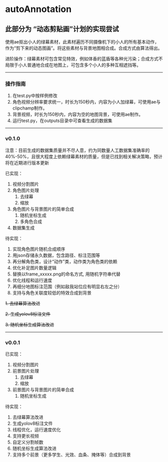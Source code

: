 # autoAnnotation

## 此部分为 “动态剪贴画”计划的实现尝试

使用ae抠出小人的绿幕素材，此素材遍历不同摄像机下的小人的所有基本动作，作为“剪下来的动态图画”。将这些素材与背景地图相合成。合成方式由算法得出。

进阶操作：绿幕素材可包含常见特效，例如体香的蓝盾等各种光污染；合成方式不局限于小人普通地合成在地图上，可包含多个小人的多种互相遮挡等。

---

### 操作指南

1. 在test.py中按样例修改
2. 角色视频分辨率要求统一，时长为150秒内，内容为小人加绿幕，可使用ae与clipchamp制作。
3. 背景视频，时长为150秒内，内容为空的地图背景，可使用ae制作。
4. 运行test.py，在outputs目录中可查看生成的数据集

---

### v0.1.0

注意：目前生成的数据集质量并不尽人意，约为同数量人工数据集准确率的40%-50%，且很大程度上依赖绿幕素材的质量，但是已找到相关解决策略，预计将在近期进行版本更新

已实现：

1. 视频分割图片
2. 角色图片处理
   1. 去绿幕
   2. 缩放
3. 角色图片与背景图片的简单合成
   1. 随机坐标生成
   2. 多角色合成
4. 数据集生成

待实现：

1. 实现角色图片随机合成顺序
2. 用json存储永久数据，包含路径、标注范围等
3. 再分解角色类，设计“动作”类，动作类为角色类的依赖
4. 优化补足图片数量逻辑
5. 替换以frame_xxxxx.png的命名方式, 用随机字符串代替
6. 优化线程和运行速度
7. 再细分地图标注范围（例如敌我站位应有明显右左之分）
8. 支持与角色关联度较低的特效合成到背景

~~1. 去绿幕算法改进~~

~~2. 生成yolov8标注文件~~

~~3. 随机坐标生成算法改进~~

---

### v0.0.1

已实现：

1. 视频分割图片
2. 前景图片处理
   1. 去绿幕
   2. 缩放
3. 前景图片与背景图片的简单合成
   1. 随机坐标生成

待实现：

1. 去绿幕算法改进
2. 生成yolov8标注文件
3. 线程优化，运行速度优化
4. 支持更长视频
5. 自定义分割帧数
6. 随机坐标生成算法改进
7. 支持多个前景（更多学生、光效、血条、掩体等）合成到背景
